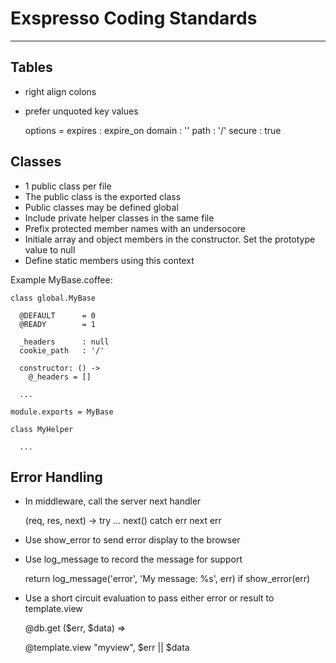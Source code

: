 # Exspresso Coding Standards
---

## Tables

  * right align colons
  * prefer unquoted key values


    options =
      expires : expire_on
      domain  : ''
      path    : '/'
      secure  : true


## Classes

  * 1 public class per file
  * The public class is the exported class
  * Public classes may be defined global
  * Include private helper classes in the same file
  * Prefix protected member names with an undersocore
  * Initiale array and object members in the constructor. Set the prototype value to null
  * Define static members using this context

  Example MyBase.coffee:

    class global.MyBase

      @DEFAULT      = 0
      @READY        = 1

      _headers      : null
      cookie_path   : '/'

      constructor: () ->
        @_headers = []

      ...

    module.exports = MyBase

    class MyHelper

      ...


## Error Handling

  * In middleware, call the server next handler


    (req, res, next) ->
      try
        ...
        next()
      catch err
        next err

  * Use show_error to send error display to the browser
  * Use log_message to record the message for support


    return log_message('error', 'My message: %s', err) if show_error(err)

  * Use a short circuit evaluation to pass either error or result to template.view


    @db.get ($err, $data) =>

      @template.view "myview", $err || $data




